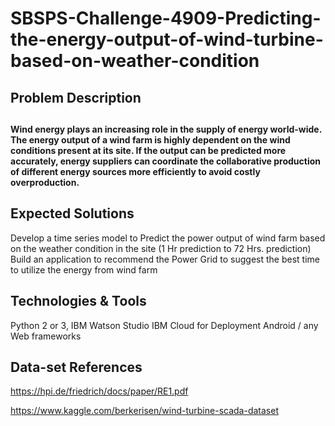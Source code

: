 # SBSPS-Challenge-4909-Predicting-the-energy-output-of-wind-turbine-based-on-weather-condition

<h2 style = green> Problem Description <h2>

<h4>Wind energy plays an increasing role in the supply of energy world-wide.
The energy output of a wind farm is highly dependent on the wind conditions present at its site.
If the output can be predicted more accurately, energy suppliers can coordinate the
collaborative production of different energy sources more efficiently to avoid costly overproduction.<h4>


## Expected Solutions

Develop a time series model to Predict the power output of wind farm based on the weather condition in the site (1 Hr prediction to 72 Hrs. prediction) Build an application to recommend the Power Grid to suggest the best time to utilize the energy from wind farm


## Technologies & Tools

 Python 2 or 3, IBM Watson Studio
 IBM Cloud for Deployment
 Android / any Web frameworks 
 

## Data-set References

https://hpi.de/friedrich/docs/paper/RE1.pdf

https://www.kaggle.com/berkerisen/wind-turbine-scada-dataset
